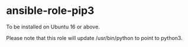 # ansible-role-pip3

To be installed on Ubuntu 16 or above.

Please note that this role will update /usr/bin/python to point to python3.